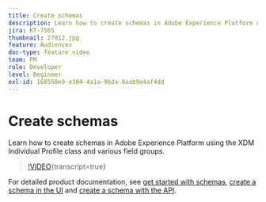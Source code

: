 ```yaml
---
title: Create schemas
description: Learn how to create schemas in Adobe Experience Platform using the XDM Individual Profile class and various field groups. 
jira: KT-7565
thumbnail: 27012.jpg
feature: Audiences
doc-type: feature video
team: PM
role: Developer
level: Beginner
exl-id: 168550e9-e304-4a1a-96da-8aab9e4af4dd
---
```

# Create schemas

Learn how to create schemas in Adobe Experience Platform using the XDM Individual Profile class and various field groups. 

>[!VIDEO](https://video.tv.adobe.com/v/27012?quality=12&learn=on){transcript=true}

For detailed product documentation, see [get started with schemas](https://experienceleague.adobe.com/docs/journey-optimizer/using/data-management/get-started-schemas.html), [create a schema in the UI](https://experienceleague.adobe.com/docs/experience-platform/xdm/tutorials/create-schema-ui.html) and [create a schema with the API](https://experienceleague.adobe.com/docs/experience-platform/xdm/tutorials/create-schema-api.html).
